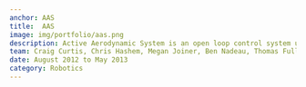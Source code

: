 ```yaml
---
anchor: AAS 
title:  AAS  
image: img/portfolio/aas.png
description: Active Aerodynamic System is an open loop control system using the martensite to austenite transition of nickel titanium alloy (Nitinol) to control the aileron of a model airplane wing.  This led to a poster publication at the ASME IMECE 2013 conference under publication number IMECE2013-65147.  Although I was involved in many aspects of this project, my main contributions were in developing high current relay circuits with Arduino to control the aileron elevation angle as well as constructing prototype wing models.
team: Craig Curtis, Chris Hashem, Megan Joiner, Ben Nadeau, Thomas Fuller
date: August 2012 to May 2013
category: Robotics 
---
```

